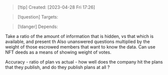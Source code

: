 
>[!tip] Created: [2023-04-28 Fri 17:26]

>[!question] Targets: 

>[!danger] Depends: 

Take a ratio of the amount of information that is hidden, vs that which is available, and present th
Also unanswered questions multiplied by the weight of those escrowed members that want to know the data.  Can use NFT deeds as a means of showing weight of votes.

Accuracy - ratio of plan vs actual - how well does the company hit the plans that they publish, and do they publish plans at all ?
